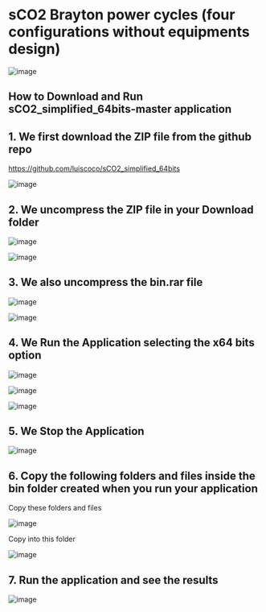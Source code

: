 # sCO2 Brayton power cycles (four configurations without equipments design)

![image](https://github.com/user-attachments/assets/52b84b2c-ba8d-474b-bf4e-b74ad61837d1)

## How to Download and Run sCO2_simplified_64bits-master application

## 1. We first download the ZIP file from the github repo

https://github.com/luiscoco/sCO2_simplified_64bits

![image](https://github.com/user-attachments/assets/5b7f92a1-b308-4e80-aecc-a1388ad5d298)

## 2. We uncompress the ZIP file in your Download folder

![image](https://github.com/user-attachments/assets/94e9d576-b45c-4d2c-9871-10e77244a672)

![image](https://github.com/user-attachments/assets/e548ab56-3100-4ab5-adaa-9151dcfcf102)

## 3. We also uncompress the bin.rar file

![image](https://github.com/user-attachments/assets/1f1f752b-1292-4b35-ae5e-9ab778a74c93)

![image](https://github.com/user-attachments/assets/f4b2175d-f40e-41dc-ad54-3540cb21d67a)

## 4. We Run the Application selecting the x64 bits option

![image](https://github.com/user-attachments/assets/45bd47b1-a340-42fa-b227-5d1837b53504)

![image](https://github.com/user-attachments/assets/d16cef2e-89a1-433a-9d7d-de0ee8d7f3e6)

![image](https://github.com/user-attachments/assets/d888cfd9-a997-45af-8220-59a26406ec9a)

## 5. We Stop the Application

![image](https://github.com/user-attachments/assets/527f3bc6-5019-4ce2-938d-3f4f2398dd19)

## 6. Copy the following folders and files inside the bin folder created when you run your application

Copy these folders and files

![image](https://github.com/user-attachments/assets/63fb6ac0-5348-4826-97af-133fab24a539)

Copy into this folder

![image](https://github.com/user-attachments/assets/1970e2df-4df9-4108-8b53-62d475a8438f)

## 7. Run the application and see the results

![image](https://github.com/user-attachments/assets/99e634cd-61a9-4b19-be56-496c82922374)
